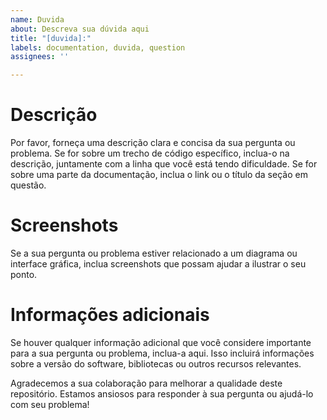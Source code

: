 ```yaml
---
name: Duvida
about: Descreva sua dúvida aqui
title: "[duvida]:"
labels: documentation, duvida, question
assignees: ''

---
```


# Descrição
Por favor, forneça uma descrição clara e concisa da sua pergunta ou problema. Se for sobre um trecho de código específico, inclua-o na descrição, juntamente com a linha que você está tendo dificuldade. Se for sobre uma parte da documentação, inclua o link ou o título da seção em questão.

# Screenshots
Se a sua pergunta ou problema estiver relacionado a um diagrama ou interface gráfica, inclua screenshots que possam ajudar a ilustrar o seu ponto.

# Informações adicionais
Se houver qualquer informação adicional que você considere importante para a sua pergunta ou problema, inclua-a aqui. Isso incluirá informações sobre a versão do software, bibliotecas ou outros recursos relevantes.

Agradecemos a sua colaboração para melhorar a qualidade deste repositório. Estamos ansiosos para responder à sua pergunta ou ajudá-lo com seu problema!
